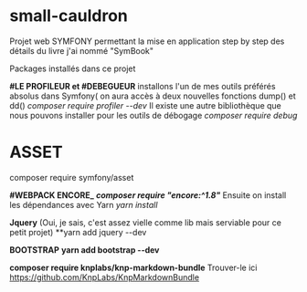 # small-cauldron
Projet web SYMFONY permettant la mise en application step by step des détails du livre j'ai nommé "SymBook"

Packages installés dans ce projet

**#LE PROFILEUR et #DEBEGUEUR**
 installons l'un de mes outils préférés absolus dans Symfony( on aura accès à deux nouvelles fonctions dump() et dd()
_composer require profiler --dev_
Il existe une autre bibliothèque que nous pouvons installer pour les outils de débogage
_composer require debug_

# ASSET
composer require symfony/asset

**#WEBPACK ENCORE_**
_**composer require "encore:^1.8"**_
Ensuite on install les dépendances avec Yarn
_yarn install_

**Jquery** (Oui, je sais, c'est assez vielle comme lib mais serviable pour ce petit projet)
**yarn add jquery --dev

**BOOTSTRAP** 
**yarn add bootstrap --dev**

**composer require knplabs/knp-markdown-bundle** 
Trouver-le ici https://github.com/KnpLabs/KnpMarkdownBundle
